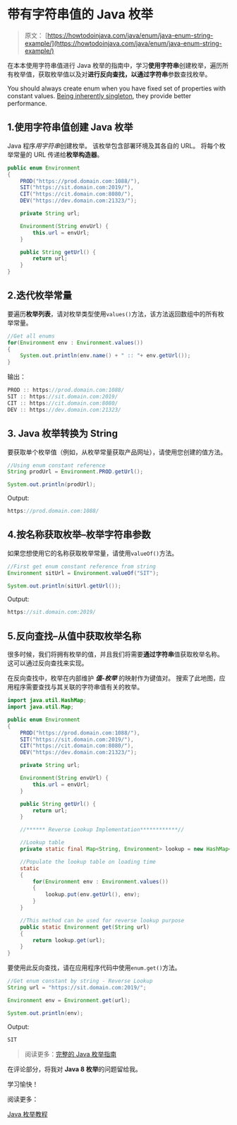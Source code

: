 # 带有字符串值的 Java 枚举

> 原文： [https://howtodoinjava.com/java/enum/java-enum-string-example/](https://howtodoinjava.com/java/enum/java-enum-string-example/)

在本本使用字符串值进行 Java 枚举的指南中，学习**使用字符串**创建枚举，遍历所有枚举值，获取枚举值以及对**进行反向查找，以通过字符串**参数查找枚举。

You should always create enum when you have fixed set of properties with constant values. [Being inherently singleton](//howtodoinjava.com/java/enum/is-enum-really-best-for-singletons/), they provide better performance.

## 1.使用字符串值创建 Java 枚举

Java 程序*用字符串*创建枚举。 该枚举包含部署环境及其各自的 URL。 将每个枚举常量的 URL 传递给**枚举构造器**。

```java
public enum Environment 
{
	PROD("https://prod.domain.com:1088/"), 
	SIT("https://sit.domain.com:2019/"), 
	CIT("https://cit.domain.com:8080/"), 
	DEV("https://dev.domain.com:21323/");

	private String url;

	Environment(String envUrl) {
		this.url = envUrl;
	}

	public String getUrl() {
		return url;
	}
}

```

## 2.迭代枚举常量

要遍历**枚举列表**，请对枚举类型使用`values()`方法，该方法返回数组中的所有枚举常量。

```java
//Get all enums
for(Environment env : Environment.values())
{
	System.out.println(env.name() + " :: "+ env.getUrl());
}

```

输出：

```java
PROD :: https://prod.domain.com:1088/
SIT :: https://sit.domain.com:2019/
CIT :: https://cit.domain.com:8080/
DEV :: https://dev.domain.com:21323/
```

## 3\. Java 枚举转换为 String

要获取单个枚举值（例如，从枚举常量获取产品网址），请使用您创建的值方法。

```java
//Using enum constant reference
String prodUrl = Environment.PROD.getUrl();

System.out.println(prodUrl);

```

Output:

```java
https://prod.domain.com:1088/
```

## 4.按名称获取枚举–枚举字符串参数

如果您想使用它的名称获取枚举常量，请使用`valueOf()`方法。

```java
//First get enum constant reference from string
Environment sitUrl = Environment.valueOf("SIT");

System.out.println(sitUrl.getUrl());

```

Output:

```java
https://sit.domain.com:2019/
```

## 5.反向查找–从值中获取枚举名称

很多时候，我们将拥有枚举的值，并且我们将需要**通过字符串**值获取枚举名称。 这可以通过反向查找来实现。

在反向查找中，枚举在内部维护 ***值-枚举*** 的映射作为键值对。 搜索了此地图，应用程序需要查找与其关联的字符串值有关的枚举。

```java
import java.util.HashMap;
import java.util.Map;

public enum Environment 
{
	PROD("https://prod.domain.com:1088/"), 
	SIT("https://sit.domain.com:2019/"), 
	CIT("https://cit.domain.com:8080/"), 
	DEV("https://dev.domain.com:21323/");

	private String url;

	Environment(String envUrl) {
		this.url = envUrl;
	}

	public String getUrl() {
		return url;
	}

	//****** Reverse Lookup Implementation************//

	//Lookup table
	private static final Map<String, Environment> lookup = new HashMap<>();

	//Populate the lookup table on loading time
	static 
	{
		for(Environment env : Environment.values())
		{
			lookup.put(env.getUrl(), env);
		}
	}

	//This method can be used for reverse lookup purpose
	public static Environment get(String url) 
	{
		return lookup.get(url);
	}
}

```

要使用此反向查找，请在应用程序代码中使用`enum.get()`方法。

```java
//Get enum constant by string - Reverse Lookup
String url = "https://sit.domain.com:2019/";

Environment env = Environment.get(url);

System.out.println(env);

```

Output:

```java
SIT
```

> 阅读更多：[完整的 Java 枚举指南](//howtodoinjava.com/java/enum/guide-for-understanding-enum-in-java/)

在评论部分，将我对 **Java 8 枚举**的问题留给我。

学习愉快！

阅读更多：

[Java 枚举教程](http://www.ntu.edu.sg/home/ehchua/programming/java/javaenum.html)